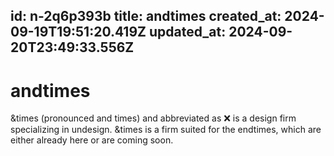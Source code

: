 id: n-2q6p393b
title: andtimes
created_at: 2024-09-19T19:51:20.419Z
updated_at: 2024-09-20T23:49:33.556Z
---
# andtimes
&times (pronounced and times) and abbreviated as ❌ is a design firm specializing in undesign. &times is a firm suited for the endtimes, which are either already here or are coming soon.
